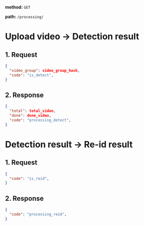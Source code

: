 **method:** `GET`

**path:** `/processing/`

# Upload video -> Detection result

## 1. Request

```json
{
  "video_group": video_group_hash,
  "code": "is_detect",
}
```

## 2. Response

```json
{
  "total": total_video,
  "done": done_video,
  "code": "processing_detect",
}
```

# Detection result -> Re-id result

## 1. Request

```json
{
  "code": "is_reid",
}
```

## 2. Response

```json
{
  "code": "processing_reid",
}
```
